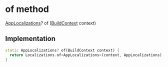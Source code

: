


# of method








[AppLocalizations](../../utils_app_localization/AppLocalizations-class.md)? of
([BuildContext](https://api.flutter.dev/flutter/widgets/BuildContext-class.html) context)








## Implementation

```dart
static AppLocalizations? of(BuildContext context) {
  return Localizations.of<AppLocalizations>(context, AppLocalizations);
}
```







